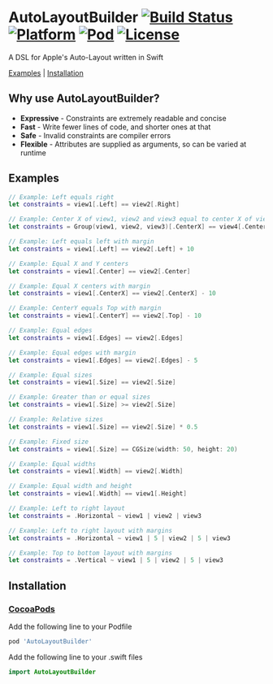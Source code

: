 # AutoLayoutBuilder [![Build Status](https://travis-ci.org/marcbaldwin/AutoLayoutBuilder.svg?branch=master)](https://travis-ci.org/marcbaldwin/AutoLayoutBuilder) [![Platform](http://img.shields.io/cocoapods/p/AutoLayoutBuilder.svg?style=flat)](http://cocoadocs.org/docsets/AutoLayoutBuilder/) [![Pod](http://img.shields.io/cocoapods/v/AutoLayoutBuilder.svg?style=flat)]() [![License](http://img.shields.io/cocoapods/l/AutoLayoutBuilder.svg?style=flat)](LICENSE)

A DSL for Apple's Auto-Layout written in Swift

[Examples](#examples) | [Installation](#installation)

## Why use AutoLayoutBuilder?
* **Expressive** - Constraints are extremely readable and concise
* **Fast** - Write fewer lines of code, and shorter ones at that
* **Safe** - Invalid constraints are compiler errors
* **Flexible** - Attributes are supplied as arguments, so can be varied at runtime

## Examples

```Swift
// Example: Left equals right
let constraints = view1[.Left] == view2[.Right]

// Example: Center X of view1, view2 and view3 equal to center X of view4
let constraints = Group(view1, view2, view3)[.CenterX] == view4[.CenterX]

// Example: Left equals left with margin
let constraints = view1[.Left] == view2[.Left] + 10

// Example: Equal X and Y centers
let constraints = view1[.Center] == view2[.Center]

// Example: Equal X centers with margin
let constraints = view1[.CenterX] == view2[.CenterX] - 10

// Example: CenterY equals Top with margin
let constraints = view1[.CenterY] == view2[.Top] - 10

// Example: Equal edges
let constraints = view1[.Edges] == view2[.Edges]

// Example: Equal edges with margin
let constraints = view1[.Edges] == view2[.Edges] - 5

// Example: Equal sizes
let constraints = view1[.Size] == view2[.Size]

// Example: Greater than or equal sizes
let constraints = view1[.Size] >= view2[.Size]

// Example: Relative sizes
let constraints = view1[.Size] == view2[.Size] * 0.5

// Example: Fixed size
let constraints = view1[.Size] == CGSize(width: 50, height: 20)

// Example: Equal widths
let constraints = view1[.Width] == view2[.Width]

// Example: Equal width and height
let constraints = view1[.Width] == view1[.Height]

// Example: Left to right layout
let constraints = .Horizontal ~ view1 | view2 | view3

// Example: Left to right layout with margins
let constraints = .Horizontal ~ view1 | 5 | view2 | 5 | view3

// Example: Top to bottom layout with margins
let constraints = .Vertical ~ view1 | 5 | view2 | 5 | view3
```

## Installation

### [CocoaPods](http://cocoapods.org)

Add the following line to your Podfile
```bash
pod 'AutoLayoutBuilder'
```

Add the following line to your .swift files
```Swift
import AutoLayoutBuilder
```
